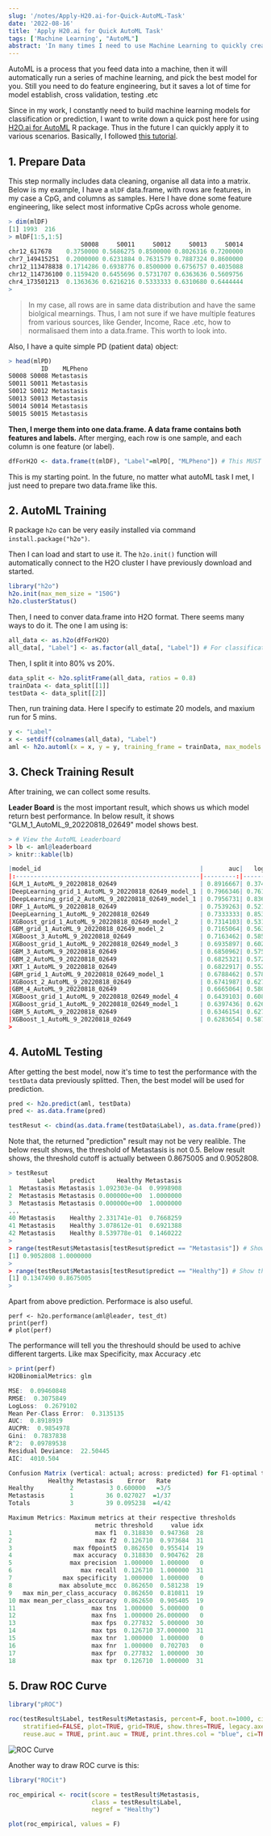 ```yaml
---
slug: '/notes/Apply-H20.ai-for-Quick-AutoML-Task'
date: '2022-08-16'
title: 'Apply H20.ai for Quick AutoML Task'
tags: ['Machine Learning', "AutoML"]
abstract: 'In many times I need to use Machine Learning to quickly create a model for classification. AutoML seems to be a really good way to do it. Here I want to record a bit my code snippets of running H2o.ai, then in the future I can apply this code quickly for prototyping.'
---
```


AutoML is a process that you feed data into a machine, then it will automatically run a series of machine learning, and pick the best model for you. Still you need to do feature engineering, but it saves a lot of time for model establish, cross validation, testing .etc

Since in my work, I constantly need to build machine learning models for classification or prediction, I want to write down a quick post here for using [H2O.ai for AutoML](https://docs.h2o.ai/h2o/latest-stable/h2o-docs/welcome.html) R package. Thus in the future I can quickly apply it to various scenarios. Basically, I followed [this tutorial](https://docs.h2o.ai/h2o/latest-stable/h2o-docs/automl.html#).

## 1. Prepare Data

This step normally includes data cleaning, organise all data into a matrix. Below is my example, I have a `mlDF` data.frame, with rows are features, in my case a CpG, and columns as samples. Here I have done some feature engineering, like select most informative CpGs across whole genome.

```R
> dim(mlDF)
[1] 1993  216
> mlDF[1:5,1:5]
                    S0008     S0011     S0012     S0013     S0014
chr12_617678    0.3750000 0.5686275 0.8500000 0.8026316 0.7200000
chr7_149415251  0.2000000 0.6231884 0.7631579 0.7887324 0.8600000
chr12_113478838 0.1714286 0.6938776 0.8500000 0.6756757 0.4035088
chr12_114736100 0.1159420 0.6455696 0.5731707 0.6363636 0.5609756
chr4_173501213  0.1363636 0.6216216 0.5333333 0.6310680 0.6444444
>
```

> In my case, all rows are in same data distribution and have the same biolgical mearnings. Thus, I am not sure if we have multiple features from various sources, like Gender, Income, Race .etc, how to normalisaed them into a data.frame. This worth to look into.

Also, I have a quite simple PD (patient data) object:

```R
> head(mlPD)
         ID    MLPheno
S0008 S0008 Metastasis
S0011 S0011 Metastasis
S0012 S0012 Metastasis
S0013 S0013 Metastasis
S0014 S0014 Metastasis
S0015 S0015 Metastasis
```

**Then, I merge them into one data.frame. A data frame contains both features and labels.** After merging, each row is one sample, and each column is one feature (or label).

```R
dfForH2O <- data.frame(t(mlDF), "Label"=mlPD[, "MLPheno"]) # This MUST be data frame, Matrix will trigger error later.
```

This is my starting point. In the future, no matter what autoML task I met, I just need to prepare two data.frame like this.

## 2. AutoML Training

R package `h2o` can be very easily installed via command `install.package("h2o")`.

Then I can load and start to use it. The `h2o.init()` function will automatically connect to the H2O cluster I have previously download and started.

```R
library("h2o")
h2o.init(max_mem_size = "150G")
h2o.clusterStatus()
```

Then, I need to conver data.frame into H2O format. There seems many ways to do it. The one I am using is:

```R
all_data <- as.h2o(dfForH2O)
all_data[, "Label"] <- as.factor(all_data[, "Label"]) # For classification purpose, change it to factor.
```

Then, I split it into 80% vs 20%.

```R
data_split <- h2o.splitFrame(all_data, ratios = 0.8)
trainData <- data_split[[1]]
testData <- data_split[[2]]
```

Then, run training data. Here I specify to estimate 20 models, and maxium run for 5 mins.

```R
y <- "Label"
x <- setdiff(colnames(all_data), "Label")
aml <- h2o.automl(x = x, y = y, training_frame = trainData, max_models = 20, seed = 1, max_runtime_secs = (5*60))
```

## 3. Check Training Result

After training, we can collect some results.

**Leader Board** is the most important result, which shows us which model return best performance. In below result, it shows "GLM_1_AutoML_9_20220818_02649" model shows best.

```R
> # View the AutoML Leaderboard
> lb <- aml@leaderboard
> knitr::kable(lb)

|model_id                                            |       auc|   logloss|     aucpr| mean_per_class_error|      rmse|       mse|
|:---------------------------------------------------|---------:|---------:|---------:|--------------------:|---------:|---------:|
|GLM_1_AutoML_9_20220818_02649                       | 0.8916667| 0.3746547| 0.9507870|            0.1737179| 0.3483954| 0.1213793|
|DeepLearning_grid_1_AutoML_9_20220818_02649_model_1 | 0.7966346| 0.7616403| 0.9149747|            0.3698718| 0.4541096| 0.2062156|
|DeepLearning_grid_2_AutoML_9_20220818_02649_model_1 | 0.7956731| 0.8362677| 0.9047624|            0.3012821| 0.4853948| 0.2356081|
|DRF_1_AutoML_9_20220818_02649                       | 0.7539263| 0.5219917| 0.8798744|            0.4217949| 0.4216856| 0.1778187|
|DeepLearning_1_AutoML_9_20220818_02649              | 0.7333333| 0.8538869| 0.8815236|            0.4272436| 0.4958518| 0.2458690|
|XGBoost_grid_1_AutoML_9_20220818_02649_model_2      | 0.7314103| 0.5313998| 0.8687330|            0.3794872| 0.4262241| 0.1816670|
|GBM_grid_1_AutoML_9_20220818_02649_model_2          | 0.7165064| 0.5639670| 0.8663521|            0.4464744| 0.4389549| 0.1926814|
|XGBoost_3_AutoML_9_20220818_02649                   | 0.7163462| 0.5853086| 0.8590006|            0.4205128| 0.4410992| 0.1945685|
|XGBoost_grid_1_AutoML_9_20220818_02649_model_3      | 0.6935897| 0.6025834| 0.8501436|            0.4560897| 0.4508583| 0.2032732|
|GBM_3_AutoML_9_20220818_02649                       | 0.6850962| 0.5758231| 0.8457580|            0.4096154| 0.4426083| 0.1959021|
|GBM_2_AutoML_9_20220818_02649                       | 0.6825321| 0.5725574| 0.8396044|            0.4615385| 0.4423293| 0.1956552|
|XRT_1_AutoML_9_20220818_02649                       | 0.6822917| 0.5526121| 0.8399612|            0.4259615| 0.4363727| 0.1904211|
|GBM_grid_1_AutoML_9_20220818_02649_model_1          | 0.6788462| 0.5787583| 0.8417618|            0.4807692| 0.4450885| 0.1981038|
|XGBoost_2_AutoML_9_20220818_02649                   | 0.6741987| 0.6278788| 0.8372321|            0.4041667| 0.4600278| 0.2116256|
|GBM_4_AutoML_9_20220818_02649                       | 0.6665064| 0.5807562| 0.8455535|            0.4464744| 0.4473208| 0.2000959|
|XGBoost_grid_1_AutoML_9_20220818_02649_model_4      | 0.6439103| 0.6080102| 0.8175586|            0.4807692| 0.4550132| 0.2070370|
|XGBoost_grid_1_AutoML_9_20220818_02649_model_1      | 0.6397436| 0.6268736| 0.8186473|            0.4108974| 0.4644690| 0.2157314|
|GBM_5_AutoML_9_20220818_02649                       | 0.6346154| 0.6279713| 0.8233465|            0.4711538| 0.4633673| 0.2147093|
|XGBoost_1_AutoML_9_20220818_02649                   | 0.6283654| 0.5879242| 0.8236014|            0.5000000| 0.4494019| 0.2019621|
>
```

## 4. AutoML Testing

After getting the best model, now it's time to test the performance with the `testData` data previously splitted. Then, the best model will be used for prediction. 

```R
pred <- h2o.predict(aml, testData)
pred <- as.data.frame(pred)

testResut <- cbind(as.data.frame(testData$Label), as.data.frame(pred))
```

Note that, the returned "prediction" result may not be very realible. The below result shows, the threshold of Metastasis is not 0.5. Below result shows, the threshold cutoff is actually between 0.8675005 and 0.9052808.

```R
> testResut
        Label    predict      Healthy Metastasis
1  Metastasis Metastasis 1.092303e-04  0.9998908
2  Metastasis Metastasis 0.000000e+00  1.0000000
3  Metastasis Metastasis 0.000000e+00  1.0000000
...
40 Metastasis    Healthy 2.331741e-01  0.7668259
41 Metastasis    Healthy 3.078612e-01  0.6921388
42 Metastasis    Healthy 8.539778e-01  0.1460222
>
> range(testResut$Metastasis[testResut$predict == "Metastasis"]) # Show the probability range for Metastasis.
[1] 0.9052808 1.0000000
>
> range(testResut$Metastasis[testResut$predict == "Healthy"]) # Show the probability range for Healthy.
[1] 0.1347490 0.8675005
>
```

Apart from above prediction. Performace is also useful.

```
perf <- h2o.performance(aml@leader, test_dt)
print(perf)
# plot(perf)
```

The performance will tell you the threshould should be used to achive different targerts. Like max Specificity, max Accuracy .etc

```R
> print(perf)
H2OBinomialMetrics: glm

MSE:  0.09460848
RMSE:  0.3075849
LogLoss:  0.2679102
Mean Per-Class Error:  0.3135135
AUC:  0.8918919
AUCPR:  0.9854978
Gini:  0.7837838
R^2:  0.09789538
Residual Deviance:  22.50445
AIC:  4010.504

Confusion Matrix (vertical: actual; across: predicted) for F1-optimal threshold:
           Healthy Metastasis    Error   Rate
Healthy          2          3 0.600000   =3/5
Metastasis       1         36 0.027027  =1/37
Totals           3         39 0.095238  =4/42

Maximum Metrics: Maximum metrics at their respective thresholds
                        metric threshold     value idx
1                       max f1  0.318830  0.947368  28
2                       max f2  0.126710  0.973684  31
3                 max f0point5  0.862650  0.955414  19
4                 max accuracy  0.318830  0.904762  28
5                max precision  1.000000  1.000000   0
6                   max recall  0.126710  1.000000  31
7              max specificity  1.000000  1.000000   0
8             max absolute_mcc  0.862650  0.581238  19
9   max min_per_class_accuracy  0.862650  0.810811  19
10 max mean_per_class_accuracy  0.862650  0.905405  19
11                     max tns  1.000000  5.000000   0
12                     max fns  1.000000 26.000000   0
13                     max fps  0.277832  5.000000  30
14                     max tps  0.126710 37.000000  31
15                     max tnr  1.000000  1.000000   0
16                     max fnr  1.000000  0.702703   0
17                     max fpr  0.277832  1.000000  30
18                     max tpr  0.126710  1.000000  31
```

## 5. Draw ROC Curve

```R
library("pROC")

roc(testResult$Label, testResult$Metastasis, percent=F, boot.n=1000, ci.alpha=0.9,
    stratified=FALSE, plot=TRUE, grid=TRUE, show.thres=TRUE, legacy.axes = TRUE,
    reuse.auc = TRUE, print.auc = TRUE, print.thres.col = "blue", ci=TRUE, ci.type="bars", print.thres.cex = 0.7)
```

![ROC Curve](./ROC.png)

Another way to draw ROC curve is this:

```R
library("ROCit")

roc_empirical <- rocit(score = testResult$Metastasis,
                       class = testResult$Label,
                       negref = "Healthy")

plot(roc_empirical, values = F)
```